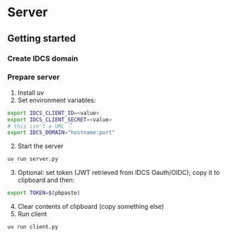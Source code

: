 # Server

## Getting started

### Create IDCS domain

### Prepare server

1. Install uv
2. Set environment variables:
```bash
export IDCS_CLIENT_ID=<value>
export IDCS_CLIENT_SECRET=<value>
# this isn't a URL 👇
export IDCS_DOMAIN="hostname:port"
```
2. Start the server
```bash
uv run server.py
```
3. Optional: set token (JWT retrieved from IDCS Oauth/OIDC);
copy it to clipboard and then:
```bash
export TOKEN=$(pbpaste)
```
4. Clear contents of clipboard (copy something else)
5. Run client
```bash
uv run client.py
```
